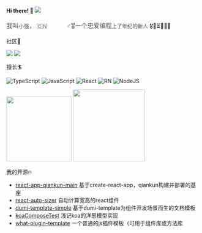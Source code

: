 #### Hi there! 👋 ![](https://visitor-badge.laobi.icu/badge?page_id=niexq.readme)

<font color=#555 size=3 face="幼圆">我叫`小强`， 🇨🇳🌱🏀⛹🏻‍♂🎖一个忠爱编程`上了年纪的新人`</font> 🎖🛵⏳🌱🇨🇳 

社区🚀

[![](https://img.shields.io/badge/掘金-blue?style=flat-square)](https://juejin.cn/user/4318537404123688/posts)
[![](https://img.shields.io/badge/segmentfault-00965e?style=flat-square)](https://segmentfault.com/u/niexq/articles)


擅长🏄

<p>

![TypeScript](https://img.shields.io/badge/-TypeScript-007ACC?style=flat-square&logo=typescript&logoColor=white)
![JavaScript](https://img.shields.io/badge/-JavaScript-yellow?logo=javascript&logoColor=white)
![React](https://img.shields.io/badge/-React-45b8d8?style=flat-square&logo=react&logoColor=white)
![RN](https://img.shields.io/badge/-ReactNative-61dafb?style=flat-square&logo=react&logoColor=white)
![NodeJS](https://img.shields.io/badge/-NodeJS-43853d?style=flat-square&logo=Node.js&logoColor=white)

</p>

<p>

<!-- [![Top Langs](https://github-readme-stats.vercel.app/api/top-langs/?username=niexq&layout=compact&theme=tokyonight&hide=html,ejs,less,vue)](https://github.com/niexq)

[![star](https://github-readme-stats.vercel.app/api?username=niexq&show_icons=true&theme=tokyonight&line_height=33&hide=issues&layout=compact)](https://github.com/niexq) -->

<img height="170" src="https://github-readme-stats.vercel.app/api?username=niexq&show_icons=true&theme=tokyonight&line_height=33&hide=issues&layout=compact" />

<!-- </p> -->

<img height="188" src="https://raw.githubusercontent.com/niexq/picbed/main/picgo/%E6%89%AB%E7%A0%81_%E6%90%9C%E7%B4%A2%E8%81%94%E5%90%88%E4%BC%A0%E6%92%AD%E6%A0%B7%E5%BC%8F-%E6%A0%87%E5%87%86%E8%89%B2%E7%89%88.png" />

我的开源🔥

+ [react-app-qiankun-main](https://github.com/niexq/react-app-qiankun-main) 基于create-react-app，qiankun构建并部署的基座
+ [react-auto-sizer](https://github.com/niexq/react-auto-sizer) 自动计算宽高的react组件
+ [dumi-template-simple](https://github.com/niexq/dumi-template-simple) 基于dumi-template为组件开发场景而生的文档模板
+ [koaComposeTest](https://github.com/niexq/koaComposeTest) 浅记koa的洋葱模型实现
+ [what-plugin-template](https://github.com/niexq/what-plugin-template) 一个普通的js插件模板（可用于组件库或方法库
